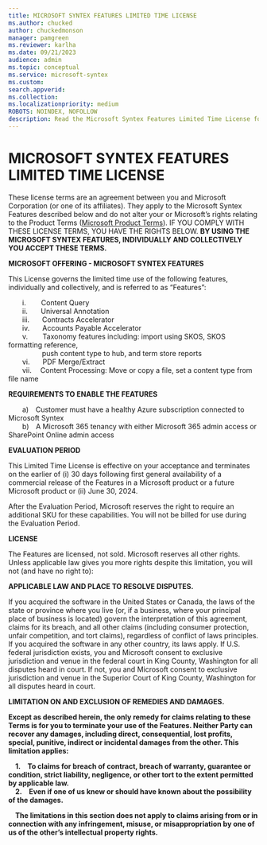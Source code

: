 ```yaml
---
title: MICROSOFT SYNTEX FEATURES LIMITED TIME LICENSE
ms.author: chucked
author: chuckedmonson
manager: pamgreen
ms.reviewer: karlha
ms.date: 09/21/2023
audience: admin
ms.topic: conceptual
ms.service: microsoft-syntex
ms.custom: 
search.appverid: 
ms.collection: 
ms.localizationpriority: medium
ROBOTS: NOINDEX, NOFOLLOW
description: Read the Microsoft Syntex Features Limited Time License for Syntex features available as a preview for all users.
---
```


# MICROSOFT SYNTEX FEATURES LIMITED TIME LICENSE

These license terms are an agreement between you and Microsoft Corporation (or one of its affiliates). They apply to the Microsoft Syntex Features described below and do not alter your or Microsoft’s rights relating to the Product Terms ([Microsoft Product Terms](https://www.microsoft.com/licensing/terms/)). IF YOU COMPLY WITH THESE LICENSE TERMS, YOU HAVE THE RIGHTS BELOW. **BY USING THE MICROSOFT SYNTEX FEATURES, INDIVIDUALLY AND COLLECTIVELY YOU ACCEPT THESE TERMS.**

**MICROSOFT OFFERING - MICROSOFT SYNTEX FEATURES**

This License governs the limited time use of the following features, individually and collectively, and is referred to as “Features”:

&emsp;&emsp;i.&ensp;&nbsp;&nbsp;&nbsp;&nbsp;&nbsp;&nbsp;Content Query<br>
&emsp;&emsp;ii.&ensp;&nbsp;&nbsp;&nbsp;&nbsp;&nbsp;Universal Annotation<br>
&emsp;&emsp;iii.&emsp;&nbsp;&nbsp;&nbsp;Contracts Accelerator<br>
&emsp;&emsp;iv.&emsp;&nbsp;&nbsp;&nbsp;Accounts Payable Accelerator<br>
&emsp;&emsp;v.&emsp;&nbsp;&nbsp;&nbsp;&nbsp;Taxonomy features including: import using SKOS, SKOS formatting reference,<br>&emsp;&emsp;&emsp;&emsp;&nbsp;&nbsp;&nbsp;push content type to hub, and term store reports<br>
&emsp;&emsp;vi.&emsp;&nbsp;&nbsp;&nbsp;PDF Merge/Extract<br>
&emsp;&emsp;vii.&emsp;&nbsp;Content Processing: Move or copy a file, set a content type from file name

**REQUIREMENTS TO ENABLE THE FEATURES**

&emsp;&emsp;a)&emsp;Customer must have a healthy Azure subscription connected to Microsoft Syntex<br>
&emsp;&emsp;b)&emsp;A Microsoft 365 tenancy with either Microsoft 365 admin access or SharePoint Online admin access

**EVALUATION PERIOD**

This Limited Time License is effective on your acceptance and terminates on the earlier of (i) 30 days following first general availability of a commercial release of the Features in a Microsoft product or a future Microsoft product or (ii) June 30, 2024.

After the Evaluation Period, Microsoft reserves the right to require an additional SKU for these capabilities.   You will not be billed for use during the Evaluation Period.

**LICENSE**

The Features are licensed, not sold. Microsoft reserves all other rights. Unless applicable law gives you more rights despite this limitation, you will not (and have no right to):

**APPLICABLE LAW AND PLACE TO RESOLVE DISPUTES.**

If you acquired the software in the United States or Canada, the laws of the state or province where you live (or, if a business, where your principal place of business is located) govern the interpretation of this agreement, claims for its breach, and all other claims (including consumer protection, unfair competition, and tort claims), regardless of conflict of laws principles. If you acquired the software in any other country, its laws apply. If U.S. federal jurisdiction exists, you and Microsoft consent to exclusive jurisdiction and venue in the federal court in King County, Washington for all disputes heard in court. If not, you and Microsoft consent to exclusive jurisdiction and venue in the Superior Court of King County, Washington for all disputes heard in court.

**LIMITATION ON AND EXCLUSION OF REMEDIES AND DAMAGES.**

**Except as described herein, the only remedy for claims relating to these Terms is for you to terminate your use of the Features. Neither Party can recover any damages, including direct, consequential, lost profits, special, punitive, indirect or incidental damages from the other. This limitation applies:**

&emsp;**1.&emsp;To claims for breach of contract, breach of warranty, guarantee or condition, strict liability, negligence, or other tort to the extent permitted by applicable law.**<br>
&emsp;**2.&emsp;Even if one of us knew or should have known about the possibility of the damages.**

&emsp;**The limitations in this section does not apply to claims arising from or in connection with any infringement, misuse, or misappropriation by one of us of the other’s intellectual property rights.**

